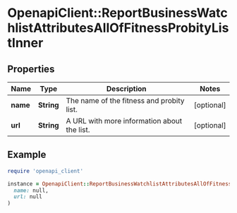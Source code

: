 # OpenapiClient::ReportBusinessWatchlistAttributesAllOfFitnessProbityListInner

## Properties

| Name | Type | Description | Notes |
| ---- | ---- | ----------- | ----- |
| **name** | **String** | The name of the fitness and probity list. | [optional] |
| **url** | **String** | A URL with more information about the list. | [optional] |

## Example

```ruby
require 'openapi_client'

instance = OpenapiClient::ReportBusinessWatchlistAttributesAllOfFitnessProbityListInner.new(
  name: null,
  url: null
)
```


